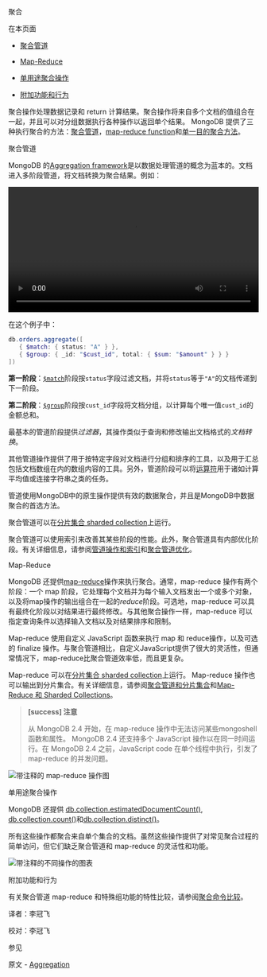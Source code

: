  聚合

在本页面

*   [聚合管道](aggregation-pipeline)

*   [Map-Reduce](map-reduce)

*   [单用途聚合操作](single-purpose-aggregation-operations)

*   [附加功能和行为](additional-features-and-behaviors)

聚合操作处理数据记录和 return 计算结果。聚合操作将来自多个文档的值组合在一起，并且可以对分组数据执行各种操作以返回单个结果。 MongoDB 提供了三种执行聚合的方法：[聚合管道](聚合管道)，[map-reduce function](map-reduce)和[单一目的聚合方法](单用途聚合操作)。

 <span id="aggregation-pipeline">聚合管道</span>

MongoDB 的[Aggregation framework](Aggregation/Aggregation-Pipeline.md)是以数据处理管道的概念为蓝本的。文档进入多阶段管道，将文档转换为聚合结果。例如：

<video style="width:100%;" src="https://docs.jinmu.info/MongoDB-Manual-zh/images/agg-pipeline.mp4" controls> </video>


在这个例子中：

```powershell
db.orders.aggregate([
   { $match: { status: "A" } },
   { $group: { _id: "$cust_id", total: { $sum: "$amount" } } }
])
```

**第一阶段**：[`$match`]()阶段按`status`字段过滤文档，并将`status`等于`"A"`的文档传递到下一阶段。

**第二阶段**：[`$group`]()阶段按`cust_id`字段将文档分组，以计算每个唯一值`cust_id`的金额总和。

最基本的管道阶段提供*过滤器*，其操作类似于查询和修改输出文档格式的*文档转换*。

其他管道操作提供了用于按特定字段对文档进行分组和排序的工具，以及用于汇总包括文档数组在内的数组内容的工具。另外，管道阶段可以将[运算符]()用于诸如计算平均值或连接字符串之类的任务。

管道使用MongoDB中的原生操作提供有效的数据聚合，并且是MongoDB中数据聚合的首选方法。

聚合管道可以在[分片集合  sharded collection]()上运行。

聚合管道可以使用索引来改善其某些阶段的性能。此外，聚合管道具有内部优化阶段。有关详细信息，请参阅[管道操作和索引](Aggregation/Aggregation-Pipeline.md)和[聚合管道优化](Aggregation/Aggregation-Pipeline/Aggregation-Pipeline-Optimization.md)。

 <span id="map-reduce">Map-Reduce</span>

MongoDB 还提供[map-reduce](Aggregation/Map-Reduce.md)操作来执行聚合。通常，map-reduce 操作有两个阶段：一个 map 阶段，它处理每个文档并为每个输入文档发出一个或多个对象，以及将map操作的输出组合在一起的*reduce*阶段。可选地，map-reduce 可以具有最终化阶段以对结果进行最终修改。与其他聚合操作一样，map-reduce 可以指定查询条件以选择输入文档以及对结果排序和限制。

Map-reduce 使用自定义 JavaScript 函数来执行 map 和 reduce操作，以及可选的 finalize 操作。与聚合管道相比，自定义JavaScript提供了很大的灵活性，但通常情况下，map-reduce比聚合管道效率低，而且更复杂。

Map-reduce 可以在[分片集合 sharded collection]()上运行。 Map-reduce 操作也可以输出到分片集合。有关详细信息，请参阅[聚合管道和分片集合](Aggregation/Aggregation-Pipeline/Aggregation-Pipeline-and-Sharded-Collections.md)和[Map-Reduce 和 Sharded Collections](Aggregation/Map-Reduce/Map-Reduce-and-Sharded-Collections.md)。

> **[success] 注意**
>
> 从 MongoDB 2.4 开始，在 map-reduce 操作中无法访问某些mongoshell 函数和属性。 MongoDB 2.4 还支持多个 JavaScript 操作以在同一时间运行。在 MongoDB 2.4 之前，JavaScript code 在单个线程中执行，引发了 map-reduce 的并发问题。

![带注释的 map-reduce 操作图](../img/docs/06-Aggregation/map-reduce.bakedsvg.svg)



 <span id="single-purpose-aggregation-operations">单用途聚合操作</span>

MongoDB 还提供  [db.collection.estimatedDocumentCount()](), [db.collection.count()](Reference/mongo-Shell-Methods/Collection-Methods/db-collection-count.md)和[db.collection.distinct()](Reference/mongo-Shell-Methods/Collection-Methods/db-collection-distinct.md)。

所有这些操作都聚合来自单个集合的文档。虽然这些操作提供了对常见聚合过程的简单访问，但它们缺乏聚合管道和 map-reduce 的灵活性和功能。

![带注释的不同操作的图表](../img/docs/06-Aggregation/distinct.bakedsvg.svg)



 <span id="additional-features-and-behaviors">附加功能和行为</span>

有关聚合管道 map-reduce 和特殊组功能的特性比较，请参阅[聚合命令比较](Aggregation/Aggregation-Reference/Aggregation-Commands-Commparison.md)。



译者：李冠飞

校对：李冠飞

 参见

原文 - [Aggregation]( https://docs.mongodb.com/manual/aggregation/ )


